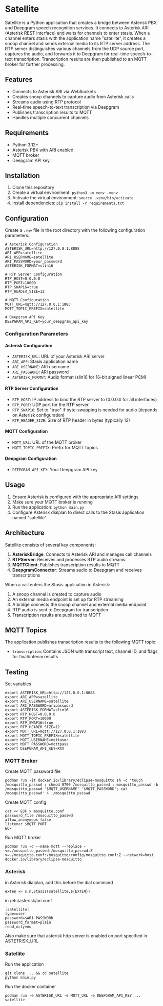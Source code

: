 # Satellite

Satellite is a Python application that creates a bridge between Asterisk PBX and Deepgram speech recognition services. It connects to Asterisk ARI (Asterisk REST Interface) and waits for channels to enter stasis. When a channel enters stasis with the application name "satellite", it creates a snoop channel and sends external media to its RTP server address. The RTP server distinguishes various channels from the UDP source port, captures the audio, and forwards it to Deepgram for real-time speech-to-text transcription. Transcription results are then published to an MQTT broker for further processing.

## Features

- Connects to Asterisk ARI via WebSockets
- Creates snoop channels to capture audio from Asterisk calls
- Streams audio using RTP protocol
- Real-time speech-to-text transcription via Deepgram
- Publishes transcription results to MQTT
- Handles multiple concurrent channels

## Requirements

- Python 3.12+
- Asterisk PBX with ARI enabled
- MQTT broker
- Deepgram API key

## Installation

1. Clone this repository
2. Create a virtual environment: `python3 -m venv .venv`
3. Activate the virtual environment: `source .venv/bin/activate`
4. Install dependencies: `pip install -r requirements.txt`

## Configuration

Create a `.env` file in the root directory with the following configuration parameters:

```
# Asterisk Configuration
ASTERISK_URL=http://127.0.0.1:8088
ARI_APP=satellite
ARI_USERNAME=satellite
ARI_PASSWORD=your_password
ASTERISK_FORMAT=slin16

# RTP Server Configuration
RTP_HOST=0.0.0.0
RTP_PORT=10000
RTP_SWAP16=true
RTP_HEADER_SIZE=12

# MQTT Configuration
MQTT_URL=mqtt://127.0.0.1:1883
MQTT_TOPIC_PREFIX=satellite

# Deepgram API Key
DEEPGRAM_API_KEY=your_deepgram_api_key
```

### Configuration Parameters

#### Asterisk Configuration
- `ASTERISK_URL`: URL of your Asterisk ARI server
- `ARI_APP`: Stasis application name
- `ARI_USERNAME`: ARI username
- `ARI_PASSWORD`: ARI password
- `ASTERISK_FORMAT`: Audio format (slin16 for 16-bit signed linear PCM)

#### RTP Server Configuration
- `RTP_HOST`: IP address to bind the RTP server to (0.0.0.0 for all interfaces)
- `RTP_PORT`: UDP port for the RTP server
- `RTP_SWAP16`: Set to "true" if byte-swapping is needed for audio (depends on Asterisk configuration)
- `RTP_HEADER_SIZE`: Size of RTP header in bytes (typically 12)

#### MQTT Configuration
- `MQTT_URL`: URL of the MQTT broker
- `MQTT_TOPIC_PREFIX`: Prefix for MQTT topics

#### Deepgram Configuration
- `DEEPGRAM_API_KEY`: Your Deepgram API key

## Usage

1. Ensure Asterisk is configured with the appropriate ARI settings
2. Make sure your MQTT broker is running
3. Run the application: `python main.py`
4. Configure Asterisk dialplan to direct calls to the Stasis application named "satellite"

## Architecture

Satellite consists of several key components:

1. **AsteriskBridge**: Connects to Asterisk ARI and manages call channels
2. **RTPServer**: Receives and processes RTP audio streams
3. **MQTTClient**: Publishes transcription results to MQTT
4. **DeepgramConnector**: Streams audio to Deepgram and receives transcriptions

When a call enters the Stasis application in Asterisk:
1. A snoop channel is created to capture audio
2. An external media endpoint is set up for RTP streaming
3. A bridge connects the snoop channel and external media endpoint
4. RTP audio is sent to Deepgram for transcription
5. Transcription results are published to MQTT

## MQTT Topics

The application publishes transcription results to the following MQTT topic:
- `transcription`: Contains JSON with transcript text, channel ID, and flags for final/interim results

## Testing

Set variables
```
export ASTERISK_URL=http://127.0.0.1:8088
export ARI_APP=satellite
export ARI_USERNAME=satellite
export ARI_PASSWORD=aripassword
export ASTERISK_FORMAT=slin16
export RTP_HOST=0.0.0.0
export RTP_PORT=10000
export RTP_SWAP16=true
export RTP_HEADER_SIZE=12
export MQTT_URL=mqtt://127.0.0.1:1883
export MQTT_TOPIC_PREFIX=satellite
export MQTT_USERNAME=mqttuser
export MQTT_PASSWORD=mqttpass
export DEEPGRAM_API_KEY=XXX
```

### MQTT Broker

Create MQTT password file
```
podman run -it docker.io/library/eclipse-mosquitto sh -c 'touch /mosquitto_passwd ; chmod 0700 /mosquitto_passwd ; mosquitto_passwd -b /mosquitto_passwd '$MQTT_USERNAME' '$MQTT_PASSWORD'; cat /mosquitto_passwd' > ./mosquitto_passwd
```
Create MQTT config
```
cat << EOF > mosquitto.conf
password_file /mosquitto_passwd
allow_anonymous false
listener $MQTT_PORT
EOF
```
Run MQTT broker
```
podman run -d --name mqtt --replace -v=./mosquitto_passwd:/mosquitto_passwd:Z -v=./mosquitto.conf:/mosquitto/config/mosquitto.conf:Z --network=host docker.io/library/eclipse-mosquitto
```

### Asterisk

in Asterisk dialplan, add this before the dial command
```
exten => s,n,Stasis(satellite,${EXTEN})
```
in /etc/asterisk/ari.conf
```
[satellite]
type=user
password=$ARI_PASSWORD
password_format=plain
read_only=no
```
Also make sure that asterisk http server is enabled on port specified in ASTETRISK_URL

### Satellite

Run the application
```
git clone ... && cd satellite
python main.py
```

Run the docker container
```
podman run -e ASTERISK_URL -e MQTT_URL -e DEEPGRAM_API_KEY ... satellite
```